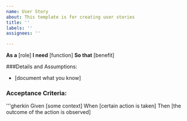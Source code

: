 ```yaml
---
name: User Story
about: This template is for creating user stories
title: ''
labels: ''
assignees: ''

---
```


**As a** [role]
**I need** [function]
**So that** [benefit]

###Details and Assumptions:
* [document what you know]

### Acceptance Criteria:

'''gherkin
Given [some context]
When [certain action is taken]
Then [the outcome of the action is observed]
